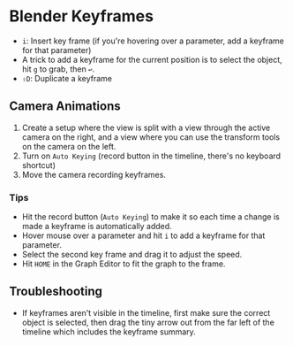 # Blender Keyframes

- `i`: Insert key frame (if you're hovering over a parameter, add a keyframe for that parameter)
- A trick to add a keyframe for the current position is to select the object, hit `g` to grab, then `↩`.
- `⇧D`: Duplicate a keyframe

## Camera Animations

1. Create a setup where the view is split with a view through the active camera on the right, and a view where you can use the transform tools on the camera on the left.
2. Turn on `Auto Keying` (record button in the timeline, there's no keyboard shortcut)
3. Move the camera recording keyframes.

### Tips

- Hit the record button (`Auto Keying`) to make it so each time a change is made a keyframe is automatically added.
- Hover mouse over a parameter and hit `i` to add a keyframe for that parameter.
- Select the second key frame and drag it to adjust the speed.
- Hit `HOME` in the Graph Editor to fit the graph to the frame.

## Troubleshooting

- If keyframes aren't visible in the timeline, first make sure the correct object is selected, then drag the tiny arrow out from the far left of the timeline which includes the keyframe summary.
